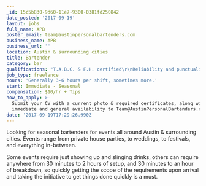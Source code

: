 ```yaml
---
_id: 15c5b830-9d60-11e7-9300-0381fd250842
date_posted: '2017-09-19'
layout: jobs
full_name: APB
poster_email: team@austinpersonalbartenders.com
business_name: APB
business_url: ''
location: Austin & surrounding cities
title: Bartender
category: bar
qualifications: "T.A.B.C. & F.H. certified\r\nReliability and punctuality are 200% required - zero tolerance\r\nProfessional appearance\r\nFun, friendly and professional demeanor\r\nSelf-sufficient, don't need direction\r\nGREAT attitude and teamwork\r\nMust be detail oriented and always well prepared (ACTUALLY read your entire email/schedule/event details ahead of time, not just glance at it an hour before you work.)\r\nBad-ass"
job_type: freelance
hours: 'Generally 3-6 hours per shift, sometimes more.'
start: Immediate - Seasonal
compensation: $10/hr + Tips
how_to_apply: >-
  Submit your CV with a current photo & required certificates, along with your
  immediate and general availability to Team@AustinPersonalBartenders.com
date: '2017-09-19T17:29:26.990Z'
---
```

Looking for seasonal bartenders for events all around Austin & surrounding cities.  Events range from private house parties, to weddings, to festivals, and everything in-between.

Some events require just showing up and slinging drinks, others can require anywhere from 30 minutes to 2 hours of setup, and 30 minutes to an hour of breakdown, so quickly getting the scope of the requirements upon arrival and taking the initiative to get things done quickly is a must.
